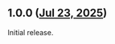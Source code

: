 ## 1.0.0 ([Jul 23, 2025](https://github.com/ramensoftware/windhawk-mods/blob/0355f5cc9a0b4128d95945a6fdc2045ce853abaf/mods/disable-tray-icons.wh.cpp))

Initial release.
